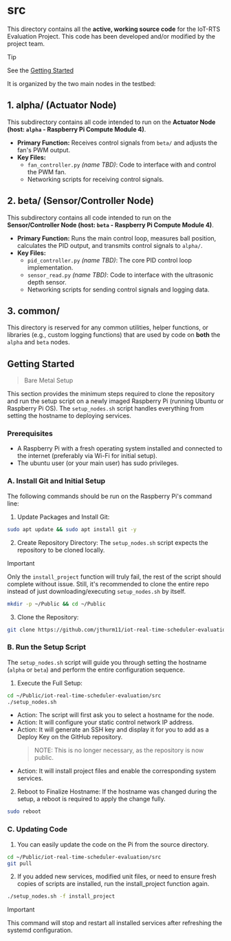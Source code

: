 # src

This directory contains all the **active, working source code** for the IoT-RTS Evaluation Project. This code has been developed and/or modified by the project team. 

> [!TIP] 
> See the [Getting Started](#getting_started) 

It is organized by the two main nodes in the testbed:

## 1. alpha/ (Actuator Node)

This subdirectory contains all code intended to run on the **Actuator Node (host: `alpha` - Raspberry Pi Compute Module 4)**.

* **Primary Function:** Receives control signals from `beta/` and adjusts the fan's PWM output.
* **Key Files:**
    * `fan_controller.py` _(name TBD)_: Code to interface with and control the PWM fan.
    * Networking scripts for receiving control signals.

## 2. beta/ (Sensor/Controller Node)

This subdirectory contains all code intended to run on the **Sensor/Controller Node (host: `beta` - Raspberry Pi Compute Module 4)**.

* **Primary Function:** Runs the main control loop, measures ball position, calculates the PID output, and transmits control signals to `alpha/`.
* **Key Files:**
    * `pid_controller.py` _(name TBD)_: The core PID control loop implementation.
    * `sensor_read.py` _(name TBD)_: Code to interface with the ultrasonic depth sensor.
    * Networking scripts for sending control signals and logging data.

## 3. common/

This directory is reserved for any common utilities, helper functions, or libraries (e.g., custom logging functions) that are used by code on **both** the `alpha` and `beta` nodes.

## Getting Started 
> Bare Metal Setup 

This section provides the minimum steps required to clone the repository and run the setup script on a newly imaged Raspberry Pi (running Ubuntu or Raspberry Pi OS). The `setup_nodes.sh` script handles everything from setting the hostname to deploying services.

### Prerequisites 

* A Raspberry Pi with a fresh operating system installed and connected to the internet (preferably via Wi-Fi for initial setup).  
* The ubuntu user (or your main user) has sudo privileges.

### A. Install Git and Initial Setup 

The following commands should be run on the Raspberry Pi's command line: 

1. Update Packages and Install Git: 
```bash 
sudo apt update && sudo apt install git -y 
``` 

2. Create Repository Directory:
The `setup_nodes.sh` script expects the repository to be cloned locally.  
> [!IMPORTANT] 
> Only the `install_project` function will truly fail, the rest of the script should complete without issue. Still, it's recommended to clone the entire repo instead of just downloading/executing `setup_nodes.sh` by itself.  
```bash 
mkdir -p ~/Public && cd ~/Public 
```

3. Clone the Repository: 
```bash 
git clone https://github.com/jthurm11/iot-real-time-scheduler-evaluation.git 
``` 

### B. Run the Setup Script  

The `setup_nodes.sh` script will guide you through setting the hostname (`alpha` or `beta`) and perform the entire configuration sequence. 

1. Execute the Full Setup: 
```bash 
cd ~/Public/iot-real-time-scheduler-evaluation/src 
./setup_nodes.sh
``` 

* Action: The script will first ask you to select a hostname for the node. 
* Action: It will configure your static control network IP address. 
* Action: It will generate an SSH key and display it for you to add as a Deploy Key on the GitHub repository. 
    > NOTE: This is no longer necessary, as the repository is now public. 
* Action: It will install project files and enable the corresponding system services. 

2. Reboot to Finalize Hostname: 
If the hostname was changed during the setup, a reboot is required to apply the change fully.
```bash
sudo reboot
``` 

### C. Updating Code 
1. You can easily update the code on the Pi from the source directory. 

```bash
cd ~/Public/iot-real-time-scheduler-evaluation/src
git pull
``` 

2. If you added new services, modified unit files, or need to ensure fresh copies of scripts are installed, run the install_project function again. 

```bash
./setup_nodes.sh -f install_project 
```

> [!IMPORTANT] 
> This command will stop and restart all installed services after refreshing the systemd configuration.
